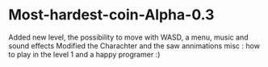 # Most-hardest-coin-Alpha-0.3
Added new level, the possibility to move with WASD, a menu, music and sound effects
Modified the Charachter and the saw annimations
misc : how to play in the level 1 and a happy programer :)
